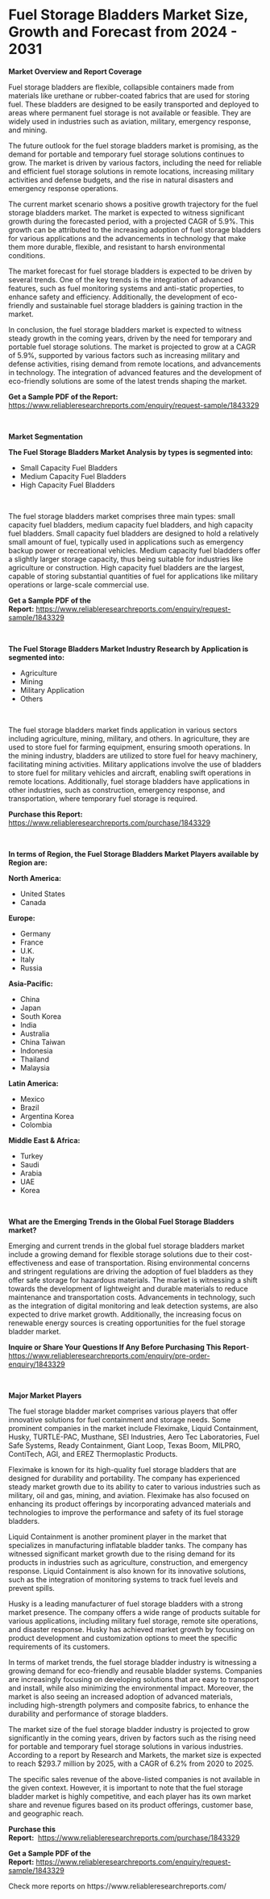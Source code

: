 <p><h1>Fuel Storage Bladders Market Size, Growth and Forecast from 2024 - 2031</h1></p><p><strong>Market Overview and Report Coverage</strong></p>
<p><p>Fuel storage bladders are flexible, collapsible containers made from materials like urethane or rubber-coated fabrics that are used for storing fuel. These bladders are designed to be easily transported and deployed to areas where permanent fuel storage is not available or feasible. They are widely used in industries such as aviation, military, emergency response, and mining.</p><p>The future outlook for the fuel storage bladders market is promising, as the demand for portable and temporary fuel storage solutions continues to grow. The market is driven by various factors, including the need for reliable and efficient fuel storage solutions in remote locations, increasing military activities and defense budgets, and the rise in natural disasters and emergency response operations.</p><p>The current market scenario shows a positive growth trajectory for the fuel storage bladders market. The market is expected to witness significant growth during the forecasted period, with a projected CAGR of 5.9%. This growth can be attributed to the increasing adoption of fuel storage bladders for various applications and the advancements in technology that make them more durable, flexible, and resistant to harsh environmental conditions.</p><p>The market forecast for fuel storage bladders is expected to be driven by several trends. One of the key trends is the integration of advanced features, such as fuel monitoring systems and anti-static properties, to enhance safety and efficiency. Additionally, the development of eco-friendly and sustainable fuel storage bladders is gaining traction in the market.</p><p>In conclusion, the fuel storage bladders market is expected to witness steady growth in the coming years, driven by the need for temporary and portable fuel storage solutions. The market is projected to grow at a CAGR of 5.9%, supported by various factors such as increasing military and defense activities, rising demand from remote locations, and advancements in technology. The integration of advanced features and the development of eco-friendly solutions are some of the latest trends shaping the market.</p></p>
<p><strong>Get a Sample PDF of the Report:</strong> <a href="https://www.reliableresearchreports.com/enquiry/request-sample/1843329">https://www.reliableresearchreports.com/enquiry/request-sample/1843329</a></p>
<p>&nbsp;</p>
<p><strong>Market Segmentation</strong></p>
<p><strong>The Fuel Storage Bladders Market Analysis by types is segmented into:</strong></p>
<p><ul><li>Small Capacity Fuel Bladders</li><li>Medium Capacity Fuel Bladders</li><li>High Capacity Fuel Bladders</li></ul></p>
<p>&nbsp;</p>
<p><p>The fuel storage bladders market comprises three main types: small capacity fuel bladders, medium capacity fuel bladders, and high capacity fuel bladders. Small capacity fuel bladders are designed to hold a relatively small amount of fuel, typically used in applications such as emergency backup power or recreational vehicles. Medium capacity fuel bladders offer a slightly larger storage capacity, thus being suitable for industries like agriculture or construction. High capacity fuel bladders are the largest, capable of storing substantial quantities of fuel for applications like military operations or large-scale commercial use.</p></p>
<p><strong>Get a Sample PDF of the Report:</strong>&nbsp;<a href="https://www.reliableresearchreports.com/enquiry/request-sample/1843329">https://www.reliableresearchreports.com/enquiry/request-sample/1843329</a></p>
<p>&nbsp;</p>
<p><strong>The Fuel Storage Bladders Market Industry Research by Application is segmented into:</strong></p>
<p><ul><li>Agriculture</li><li>Mining</li><li>Military Application</li><li>Others</li></ul></p>
<p>&nbsp;</p>
<p><p>The fuel storage bladders market finds application in various sectors including agriculture, mining, military, and others. In agriculture, they are used to store fuel for farming equipment, ensuring smooth operations. In the mining industry, bladders are utilized to store fuel for heavy machinery, facilitating mining activities. Military applications involve the use of bladders to store fuel for military vehicles and aircraft, enabling swift operations in remote locations. Additionally, fuel storage bladders have applications in other industries, such as construction, emergency response, and transportation, where temporary fuel storage is required.</p></p>
<p><strong>Purchase this Report:</strong>&nbsp; <a href="https://www.reliableresearchreports.com/purchase/1843329">https://www.reliableresearchreports.com/purchase/1843329</a></p>
<p>&nbsp;</p>
<p><strong>In terms of Region, the Fuel Storage Bladders Market Players available by Region are:</strong></p>
<p>
    <p> <strong> North America: </strong>
        <ul>
            <li>United States</li>
            <li>Canada</li>
        </ul>
        </p> 
    <p> <strong> Europe: </strong>
        <ul>
            <li>Germany</li>
            <li>France</li>
            <li>U.K.</li>
            <li>Italy</li>
            <li>Russia</li>
        </ul>
        </p> 
    <p> <strong> Asia-Pacific: </strong>
        <ul>
            <li>China</li>
            <li>Japan</li>
            <li>South Korea</li>
            <li>India</li>
            <li>Australia</li>
            <li>China Taiwan</li>
            <li>Indonesia</li>
            <li>Thailand</li>
            <li>Malaysia</li>
        </ul>
        </p> 
    <p> <strong> Latin America: </strong>
        <ul>
            <li>Mexico</li>
            <li>Brazil</li>
            <li>Argentina Korea</li>
            <li>Colombia</li>
        </ul>
        </p> 
    <p> <strong> Middle East & Africa: </strong>
        <ul>
            <li>Turkey</li>
            <li>Saudi</li>
            <li>Arabia</li>
            <li>UAE</li>
            <li>Korea</li>
        </ul>
    </p>
    </p>
<p>&nbsp;</p>
<p><strong>What are the Emerging Trends in the Global Fuel Storage Bladders market?</strong></p>
<p><p>Emerging and current trends in the global fuel storage bladders market include a growing demand for flexible storage solutions due to their cost-effectiveness and ease of transportation. Rising environmental concerns and stringent regulations are driving the adoption of fuel bladders as they offer safe storage for hazardous materials. The market is witnessing a shift towards the development of lightweight and durable materials to reduce maintenance and transportation costs. Advancements in technology, such as the integration of digital monitoring and leak detection systems, are also expected to drive market growth. Additionally, the increasing focus on renewable energy sources is creating opportunities for the fuel storage bladder market.</p></p>
<p><strong>Inquire or Share Your Questions If Any Before Purchasing This Report</strong>- <a href="https://www.reliableresearchreports.com/enquiry/pre-order-enquiry/1843329">https://www.reliableresearchreports.com/enquiry/pre-order-enquiry/1843329</a></p>
<p>&nbsp;</p>
<p><strong>Major Market Players</strong></p>
<p><p>The fuel storage bladder market comprises various players that offer innovative solutions for fuel containment and storage needs. Some prominent companies in the market include Fleximake, Liquid Containment, Husky, TURTLE-PAC, Musthane, SEI Industries, Aero Tec Laboratories, Fuel Safe Systems, Ready Containment, Giant Loop, Texas Boom, MILPRO, ContiTech, AGI, and EREZ Thermoplastic Products. </p><p>Fleximake is known for its high-quality fuel storage bladders that are designed for durability and portability. The company has experienced steady market growth due to its ability to cater to various industries such as military, oil and gas, mining, and aviation. Fleximake has also focused on enhancing its product offerings by incorporating advanced materials and technologies to improve the performance and safety of its fuel storage bladders.</p><p>Liquid Containment is another prominent player in the market that specializes in manufacturing inflatable bladder tanks. The company has witnessed significant market growth due to the rising demand for its products in industries such as agriculture, construction, and emergency response. Liquid Containment is also known for its innovative solutions, such as the integration of monitoring systems to track fuel levels and prevent spills.</p><p>Husky is a leading manufacturer of fuel storage bladders with a strong market presence. The company offers a wide range of products suitable for various applications, including military fuel storage, remote site operations, and disaster response. Husky has achieved market growth by focusing on product development and customization options to meet the specific requirements of its customers.</p><p>In terms of market trends, the fuel storage bladder industry is witnessing a growing demand for eco-friendly and reusable bladder systems. Companies are increasingly focusing on developing solutions that are easy to transport and install, while also minimizing the environmental impact. Moreover, the market is also seeing an increased adoption of advanced materials, including high-strength polymers and composite fabrics, to enhance the durability and performance of storage bladders.</p><p>The market size of the fuel storage bladder industry is projected to grow significantly in the coming years, driven by factors such as the rising need for portable and temporary fuel storage solutions in various industries. According to a report by Research and Markets, the market size is expected to reach $293.7 million by 2025, with a CAGR of 6.2% from 2020 to 2025.</p><p>The specific sales revenue of the above-listed companies is not available in the given context. However, it is important to note that the fuel storage bladder market is highly competitive, and each player has its own market share and revenue figures based on its product offerings, customer base, and geographic reach.</p></p>
<p><strong>Purchase this Report:</strong>&nbsp;&nbsp;<a href="https://www.reliableresearchreports.com/purchase/1843329">https://www.reliableresearchreports.com/purchase/1843329</a></p>
<p></p>
<p><strong>Get a Sample PDF of the Report:</strong>&nbsp;<a href="https://www.reliableresearchreports.com/enquiry/request-sample/1843329">https://www.reliableresearchreports.com/enquiry/request-sample/1843329</a></p>
<p>Check more reports on https://www.reliableresearchreports.com/</p>
